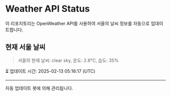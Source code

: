 
# Weather API Status

이 리포지토리는 OpenWeather API를 사용하여 서울의 날씨 정보를 자동으로 업데이트합니다.

## 현재 서울 날씨
> 서울의 현재 날씨: clear sky, 온도: 2.8°C, 습도: 35%

⏳ 업데이트 시간: 2025-02-13 05:16:17 (UTC)

---
자동 업데이트 봇에 의해 관리됩니다.
